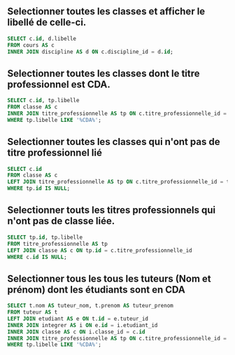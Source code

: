 
## Selectionner toutes les classes et afficher le libellé de celle-ci.
```sql
SELECT c.id, d.libelle
FROM cours AS c
INNER JOIN discipline AS d ON c.discipline_id = d.id;
```
 ## Selectionner toutes les classes dont le titre professionnel est CDA.
```sql
SELECT c.id, tp.libelle
FROM classe AS c
INNER JOIN titre_professionnelle AS tp ON c.titre_professionnelle_id = tp.id
WHERE tp.libelle LIKE '%CDA%';

```
## Selectionner toutes les classes qui n'ont pas de titre professionnel lié
 ```sql
 SELECT c.id
 FROM classe AS c
LEFT JOIN titre_professionnelle AS tp ON c.titre_professionnelle_id = tp.id
 WHERE tp.id IS NULL;
 ```
## Selectionner touts les titres professionnels qui n'ont pas de classe liée.
```sql
SELECT tp.id, tp.libelle
FROM titre_professionnelle AS tp
LEFT JOIN classe AS c ON tp.id = c.titre_professionnelle_id
WHERE c.id IS NULL;

```
## Selectionner tous les tous les tuteurs (Nom et prénom) dont les étudiants sont en CDA

```sql
SELECT t.nom AS tuteur_nom, t.prenom AS tuteur_prenom
FROM tuteur AS t
LEFT JOIN etudiant AS e ON t.id = e.tuteur_id
INNER JOIN integrer AS i ON e.id = i.etudiant_id
INNER JOIN classe AS c ON i.classe_id = c.id
INNER JOIN titre_professionnelle AS tp ON c.titre_professionnelle_id = tp.id
WHERE tp.libelle LIKE '%CDA%';

```
